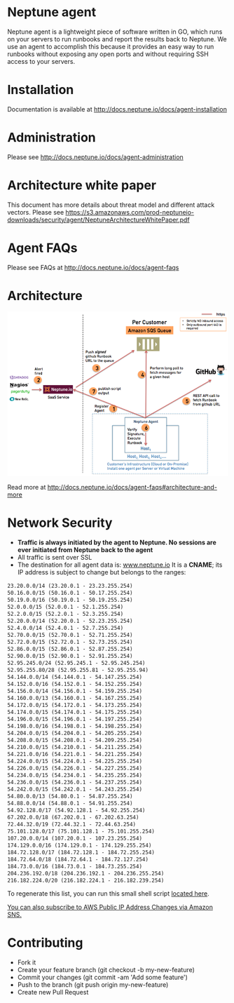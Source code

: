 # Neptune agent
Neptune agent is a lightweight piece of software written in GO, which runs on your servers to run runbooks and report the results back to Neptune. We use an agent to accomplish this because it provides an easy way to run runbooks without exposing any open ports and without requiring SSH access to your servers.

# Installation
Documentation is available at http://docs.neptune.io/docs/agent-installation

# Administration
Please see http://docs.neptune.io/docs/agent-administration

# Architecture white paper 
This document has more details about threat model and different attack vectors. Please see https://s3.amazonaws.com/prod-neptuneio-downloads/security/agent/NeptuneArchitectureWhitePaper.pdf

# Agent FAQs
Please see FAQs at http://docs.neptune.io/docs/agent-faqs

# Architecture
![Agent Architecture](/NeptuneAgentArchitecture.png?raw=true)

Read more at http://docs.neptune.io/docs/agent-faqs#architecture-and-more

# Network Security
* **Traffic is always initiated by the agent to Neptune. No sessions are ever initiated from Neptune back to the agent**
* All traffic is sent over SSL
* The destination for all agent data is: www.neptune.io
It is a **CNAME**; its IP address is subject to change but belongs to the ranges:

``` 
23.20.0.0/14 (23.20.0.1 - 23.23.255.254)
50.16.0.0/15 (50.16.0.1 - 50.17.255.254)
50.19.0.0/16 (50.19.0.1 - 50.19.255.254)
52.0.0.0/15 (52.0.0.1 - 52.1.255.254)
52.2.0.0/15 (52.2.0.1 - 52.3.255.254)
52.20.0.0/14 (52.20.0.1 - 52.23.255.254)
52.4.0.0/14 (52.4.0.1 - 52.7.255.254)
52.70.0.0/15 (52.70.0.1 - 52.71.255.254)
52.72.0.0/15 (52.72.0.1 - 52.73.255.254)
52.86.0.0/15 (52.86.0.1 - 52.87.255.254)
52.90.0.0/15 (52.90.0.1 - 52.91.255.254)
52.95.245.0/24 (52.95.245.1 - 52.95.245.254)
52.95.255.80/28 (52.95.255.81 - 52.95.255.94)
54.144.0.0/14 (54.144.0.1 - 54.147.255.254)
54.152.0.0/16 (54.152.0.1 - 54.152.255.254)
54.156.0.0/14 (54.156.0.1 - 54.159.255.254)
54.160.0.0/13 (54.160.0.1 - 54.167.255.254)
54.172.0.0/15 (54.172.0.1 - 54.173.255.254)
54.174.0.0/15 (54.174.0.1 - 54.175.255.254)
54.196.0.0/15 (54.196.0.1 - 54.197.255.254)
54.198.0.0/16 (54.198.0.1 - 54.198.255.254)
54.204.0.0/15 (54.204.0.1 - 54.205.255.254)
54.208.0.0/15 (54.208.0.1 - 54.209.255.254)
54.210.0.0/15 (54.210.0.1 - 54.211.255.254)
54.221.0.0/16 (54.221.0.1 - 54.221.255.254)
54.224.0.0/15 (54.224.0.1 - 54.225.255.254)
54.226.0.0/15 (54.226.0.1 - 54.227.255.254)
54.234.0.0/15 (54.234.0.1 - 54.235.255.254)
54.236.0.0/15 (54.236.0.1 - 54.237.255.254)
54.242.0.0/15 (54.242.0.1 - 54.243.255.254)
54.80.0.0/13 (54.80.0.1 - 54.87.255.254)
54.88.0.0/14 (54.88.0.1 - 54.91.255.254)
54.92.128.0/17 (54.92.128.1 - 54.92.255.254)
67.202.0.0/18 (67.202.0.1 - 67.202.63.254)
72.44.32.0/19 (72.44.32.1 - 72.44.63.254)
75.101.128.0/17 (75.101.128.1 - 75.101.255.254)
107.20.0.0/14 (107.20.0.1 - 107.23.255.254)
174.129.0.0/16 (174.129.0.1 - 174.129.255.254)
184.72.128.0/17 (184.72.128.1 - 184.72.255.254)
184.72.64.0/18 (184.72.64.1 - 184.72.127.254)
184.73.0.0/16 (184.73.0.1 - 184.73.255.254)
204.236.192.0/18 (204.236.192.1 - 204.236.255.254)
216.182.224.0/20 (216.182.224.1 - 216.182.239.254)
```

To regenerate this list, you can run this small shell script [located here](https://gist.github.com/darron/811cf41a6ec3dbfcb97a).

[You can also subscribe to AWS Public IP Address Changes via Amazon SNS.](https://aws.amazon.com/blogs/aws/subscribe-to-aws-public-ip-address-changes-via-amazon-sns/)

# Contributing
* Fork it
* Create your feature branch (git checkout -b my-new-feature)
* Commit your changes (git commit -am 'Add some feature')
* Push to the branch (git push origin my-new-feature)
* Create new Pull Request
